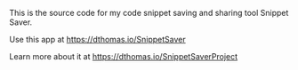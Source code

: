 
This is the source code for my code snippet saving and sharing tool Snippet Saver. 

Use this app at https://dthomas.io/SnippetSaver 

Learn more about it at https://dthomas.io/SnippetSaverProject

